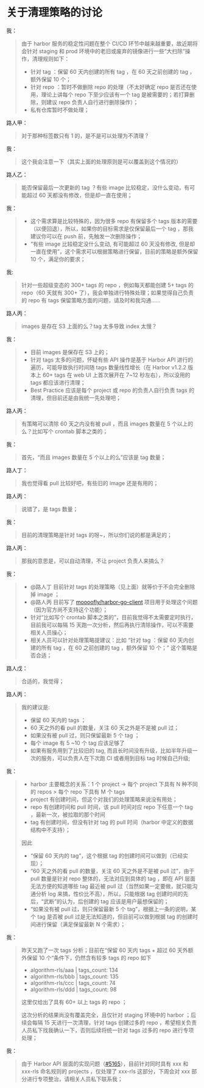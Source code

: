# 关于清理策略的讨论

我：
> 由于 harbor 服务的稳定性问题在整个 CI/CD 环节中越来越重要，故近期将会针对 staging 和 prod 环境中的老旧或废弃的镜像进行一些“大扫除“操作，清理规则如下：
>
> - 针对 tag ：保留 60 天内创建的所有 tag ，在 60 天之前创建的 tag ，额外保留 10 个；
> - 针对 repo ：暂时不做删除 repo 的处理（不太好确定 repo 是否还在使用，理论上讲每个 repo 下至少应该有一个 tag 是被需要的；若打算删除，则建议 repo 负责人自行进行删除操作）；
> - 私有仓库暂时不做处理；


路人甲：

> 对于那种标签数只有 1 的，是不是可以处理为不清理？

我：

> 这个我会注意一下（其实上面的处理原则是可以覆盖到这个情况的）

路人乙：

> 能否保留最后一次更新的 tag ？有些 image 比较稳定，没什么变动，有可能超过 60 天都没有修改，但是却一直在使用；

我：

> - 这个需求算是比较特殊的，因为很多 repo 有保留多个 tags 版本的需要（以便回退），所以，如果你的目标需求是仅保留最后一个 tag ，那我建议你可以在 push 前，先触发一次删除操作；
> - “有些 image 比较稳定没什么变动, 有可能超过 60 天没有修改, 但是却一直在使用”，这个需求可以根据策略进行保留，目前的策略是额外保留 10 个，满足你的要求；


我:

> 针对一些超级变态的 300+ tags 的 repo ，例如每天都能创建 5+ tags 的 repo（60 天就有 300+ 了），我会单独进行特殊处理；如果觉得自己负责的 repo 有 tags 保留策略方面的问题，请及时和我沟通……

路人丙：

> images 是存在 S3 上面的么？tag 太多导致 index 太慢？

我：

> - 目前 images 是保存在 S3 上的；
> - 针对 tags 太多的问题，怀疑有些 API 操作是基于 Harbor API 进行的遍历，可能导致执行时间随 tags 数量线性增长（在 Harbor v1.2.2 版本上 60+ tags 在 web UI 上首次展开在 7~12 秒左右），所以没用的 tags 都应该进行清理；
> - Best Practice 应该是每个 project 或 repo 的负责人自行负责 tags 的清理，但目前还是由我统一先处理吧；

路人丙：

> 有策略可以清除 60 天之内没有被 pull ，而且 images 数量在 5 个以上的么？比如写个 crontab 脚本之类的；

我：

> 首先，“而且 images 数量在 5 个以上的么”应该是 tag 数量；

路人丁：

> 我也觉得看 pull 比较好吧，有些旧的 image 还是有用的；

路人丙：

> 说错了，是 tags 数量；

我：

> 目前的清理策略是针对 tags 的呀~，所以你们说的都是满足的；

路人丙：

> 那我的意思是，可以自动清理，不让 project 负责人来搞么？

我：

> - @路人丁 目前针对 tags 的处理策略（见上面）就等价于不会完全删除掉 image ；
> - @路人丙 目前写了 [moooofly/harbor-go-client](https://github.com/moooofly/harbor-go-client) 项目用于处理这个问题（因为官方尚不支持这个功能）；
> - 针对“比如写个 crontab 脚本之类的”，目前我觉得不太需要定时执行，目前我可以每隔 15 天跑一次分析，然后再执行清除操作，可以不需要相关人员操心；
> - 相关人员可以针对处理策略提建议：比如 “针对 tag ：保留 60 天内创建的所有 tag ，在 60 之前创建的 tag ，额外保留 10 个；” 这个策略是否合适；

路人戊：

> 合适的，我觉得；

路人丙：

> 我的建议是:
>
> - 保留 60 天内的 tags ；
> - 60 天之外的看 pull 的数量，关注 60 天之外是不是被 pull 过；
> - 如果没有被 pull 过，则只保留最新 5 个 tag ；
> - 每个 image 有 5 ~10 个 tag 应该足够了
> - 如果有服务用到了比较旧的 tag, 而且长时间没有升级，比如半年升级一次的服务，可以负责人在下次跑 CI 或者用到目标 tag 时候自己升级;


我：

> - harbor 主要概念的关系：1 个 project -> 每个 project 下具有 N 种不同的 repos > 每个 repo 下具有 M 个 tags
> - project 有创建时间，但这个对我们的处理策略来说没有用处；
> - repo 有创建时间和 pull 时间，该 pull 时间对应 repo 下任意一个 tag ，最新一次，被拉取的那个时间
> - tag 有创建时间，但没有针对 tag 的 pull 时间（harbor 中定义的数据结构中不支持）；
>
> 因此
>
> - “保留 60 天内的 tag”，这个根据 tag 的创建时间可以做到（已经实现）；
> - “60 天之外的看 pull 的数量，关注 60 天之外是不是被 pull 过”，由于 pull 数量是针对 repo 整体的，无法对应到具体的 tag ，即在 API 层面无法方便的知道哪些 tag 最近被 pull 过（当然如果一定要做，就只能沟通分析 log 来搞，性价比不高），所以，只能根据 tag 创建时间的先后，“武断”的认为，后创建的 tag 应该是用户最想保留的；
> - “如果没有被 pull 过，则只保留最新 5 个 tag”，根据上一条的说明，某个 tag 是否被 pull 过是无法知道的，但目前可以做到根据 tag 的创建时间进行保留（满足保留最新 N 个需求）；

我：

> 昨天又跑了一次 tags 分析；目前在“保留 60 天内 tags + 超过 60 天外额外保留 10 个“条件下，仍然含有较多 tags 的 repo 如下
>
> - algorithm-rls/aaa | tags_count: 134
> - algorithm-rls/bbb | tags_count: 135
> - algorithm-rls/ccc | tags_count: 74
> - algorithm-rls/ddd | tags_count: 98
>
> 这里仅给出了具有 60+ 以上 tags 的 repo ；
>
> 这次分析的结果尚没有覆盖完全，且仅针对 staging 环境中的 harbor ；后续会每隔 15 天进行一次清理，针对 tags 创建过多的 repo ，希望相关负责人员私下找我确认一下，否则后续将统一针对 tags 过多的 repo 进行专项处理；

我：

> 由于 Harbor API 层面的实现问题（[#5165](https://github.com/vmware/harbor/issues/5165)），目前针对同时具有 xxx 和 xxx-rls 命名规则的 projects ，仅处理了 xxx-rls 这部分，下周会对 xxx 部分进行专项整治，请相关人员私下联系我；


